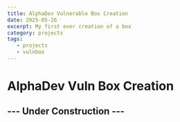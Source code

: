 ```yaml
---
title: AlphaDev Vulnerable Box Creation
date: 2025-05-26
excerpt: My first ever creation of a box
category: projects
tags:
   - projects
   - vulnbox
---
```


# AlphaDev Vuln Box Creation


## --- Under Construction ---